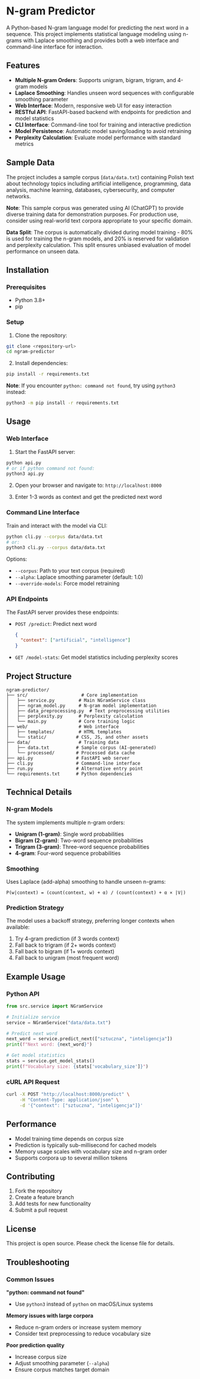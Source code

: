 # N-gram Predictor

A Python-based N-gram language model for predicting the next word in a sequence. This project implements statistical language modeling using n-grams with Laplace smoothing and provides both a web interface and command-line interface for interaction.

## Features

- **Multiple N-gram Orders**: Supports unigram, bigram, trigram, and 4-gram models
- **Laplace Smoothing**: Handles unseen word sequences with configurable smoothing parameter
- **Web Interface**: Modern, responsive web UI for easy interaction
- **RESTful API**: FastAPI-based backend with endpoints for prediction and model statistics
- **CLI Interface**: Command-line tool for training and interactive prediction
- **Model Persistence**: Automatic model saving/loading to avoid retraining
- **Perplexity Calculation**: Evaluate model performance with standard metrics

## Sample Data

The project includes a sample corpus (`data/data.txt`) containing Polish text about technology topics including artificial intelligence, programming, data analysis, machine learning, databases, cybersecurity, and computer networks. 

**Note**: This sample corpus was generated using AI (ChatGPT) to provide diverse training data for demonstration purposes. For production use, consider using real-world text corpora appropriate to your specific domain.

**Data Split**: The corpus is automatically divided during model training - 80% is used for training the n-gram models, and 20% is reserved for validation and perplexity calculation. This split ensures unbiased evaluation of model performance on unseen data.

## Installation

### Prerequisites

- Python 3.8+ 
- pip

### Setup

1. Clone the repository:
```bash
git clone <repository-url>
cd ngram-predictor
```

2. Install dependencies:
```bash
pip install -r requirements.txt
```

**Note**: If you encounter `python: command not found`, try using `python3` instead:
```bash
python3 -m pip install -r requirements.txt
```

## Usage

### Web Interface

1. Start the FastAPI server:
```bash
python api.py
# or if python command not found:
python3 api.py
```

2. Open your browser and navigate to: `http://localhost:8000`

3. Enter 1-3 words as context and get the predicted next word

### Command Line Interface

Train and interact with the model via CLI:

```bash
python cli.py --corpus data/data.txt
# or:
python3 cli.py --corpus data/data.txt
```

Options:
- `--corpus`: Path to your text corpus (required)
- `--alpha`: Laplace smoothing parameter (default: 1.0)
- `--override-models`: Force model retraining

### API Endpoints

The FastAPI server provides these endpoints:

- `POST /predict`: Predict next word
  ```json
  {
    "context": ["artificial", "intelligence"]
  }
  ```

- `GET /model-stats`: Get model statistics including perplexity scores

## Project Structure

```
ngram-predictor/
├── src/                    # Core implementation
│   ├── service.py         # Main NGramService class
│   ├── ngram_model.py     # N-gram model implementation
│   ├── data_preprocessing.py  # Text preprocessing utilities
│   ├── perplexity.py      # Perplexity calculation
│   └── main.py            # Core training logic
├── web/                   # Web interface
│   ├── templates/         # HTML templates
│   └── static/           # CSS, JS, and other assets
├── data/                  # Training data
│   ├── data.txt          # Sample corpus (AI-generated)
│   └── processed/        # Processed data cache
├── api.py                # FastAPI web server
├── cli.py                # Command-line interface
├── run.py                # Alternative entry point
└── requirements.txt      # Python dependencies
```

## Technical Details

### N-gram Models

The system implements multiple n-gram orders:
- **Unigram (1-gram)**: Single word probabilities
- **Bigram (2-gram)**: Two-word sequence probabilities  
- **Trigram (3-gram)**: Three-word sequence probabilities
- **4-gram**: Four-word sequence probabilities

### Smoothing

Uses Laplace (add-alpha) smoothing to handle unseen n-grams:
```
P(w|context) = (count(context, w) + α) / (count(context) + α × |V|)
```

### Prediction Strategy

The model uses a backoff strategy, preferring longer contexts when available:
1. Try 4-gram prediction (if 3 words context)
2. Fall back to trigram (if 2+ words context)  
3. Fall back to bigram (if 1+ words context)
4. Fall back to unigram (most frequent word)

## Example Usage

### Python API
```python
from src.service import NGramService

# Initialize service
service = NGramService("data/data.txt")

# Predict next word
next_word = service.predict_next(["sztuczna", "inteligencja"])
print(f"Next word: {next_word}")

# Get model statistics
stats = service.get_model_stats()
print(f"Vocabulary size: {stats['vocabulary_size']}")
```

### cURL API Request
```bash
curl -X POST "http://localhost:8000/predict" \
     -H "Content-Type: application/json" \
     -d '{"context": ["sztuczna", "inteligencja"]}'
```

## Performance

- Model training time depends on corpus size
- Prediction is typically sub-millisecond for cached models
- Memory usage scales with vocabulary size and n-gram order
- Supports corpora up to several million tokens

## Contributing

1. Fork the repository
2. Create a feature branch
3. Add tests for new functionality
4. Submit a pull request

## License

This project is open source. Please check the license file for details.

## Troubleshooting

### Common Issues

**"python: command not found"**
- Use `python3` instead of `python` on macOS/Linux systems

**Memory issues with large corpora**
- Reduce n-gram orders or increase system memory
- Consider text preprocessing to reduce vocabulary size

**Poor prediction quality** 
- Increase corpus size
- Adjust smoothing parameter (`--alpha`)
- Ensure corpus matches target domain
